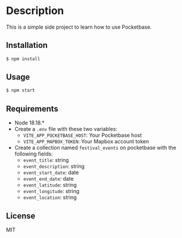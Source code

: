 # Description

This is a simple side project to learn how to use Pocketbase.

## Installation

```bash
$ npm install
```

## Usage

```bash
$ npm start
```

## Requirements

- Node 18.18.*
- Create a `.env` file with these two variables:
  - `VITE_APP_POCKETBASE_HOST`: Your Pocketbase host
  - `VITE_APP_MAPBOX_TOKEN`: Your Mapbox account token
- Create a collection named `festival_events` on pocketbase with the following fields:
  - `event_title`: string
  - `event_description`: string
  - `event_start_date`: date
  - `event_end_date`: date
  - `event_latitude`: string
  - `event_longitude`: string
  - `event_location`: string

## License

MIT


